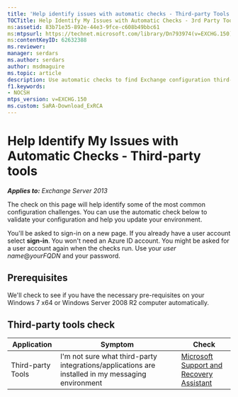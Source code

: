```yaml
---
title: 'Help identify issues with automatic checks - Third-party Tools'
TOCTitle: Help Identify My Issues with Automatic Checks - 3rd Party Tools
ms:assetid: 83b71e35-892e-44e3-9fce-c608b49bbc61
ms:mtpsurl: https://technet.microsoft.com/library/Dn793974(v=EXCHG.150)
ms:contentKeyID: 62632388
ms.reviewer: 
manager: serdars
ms.author: serdars
author: msdmaguire
ms.topic: article
description: Use automatic checks to find Exchange configuration third-party tool issues
f1.keywords:
- NOCSH
mtps_version: v=EXCHG.150
ms.custom: SaRA-Download_ExRCA
---
```


# Help Identify My Issues with Automatic Checks - Third-party tools

_**Applies to:** Exchange Server 2013_

The check on this page will help identify some of the most common configuration challenges. You can use the automatic check below to validate your configuration and help you update your environment.

You'll be asked to sign-in on a new page. If you already have a user account select **sign-in**.  You won't need an Azure ID account. You might be asked for a user account again when the checks run. Use your _user name_@_yourFQDN_ and your password.

## Prerequisites

We'll check to see if you have the necessary pre-requisites on your Windows 7 x64 or Windows Server 2008 R2 computer automatically.

## Third-party tools check

|Application|Symptom|Check|
|---|---|---|
|Third-party Tools|I'm not sure what third-party integrations/applications are installed in my messaging environment|[Microsoft Support and Recovery Assistant](https://aka.ms/SaRA-Download_ExRCA)|
